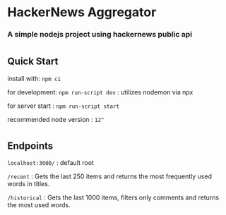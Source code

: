 # HackerNews Aggregator

### A simple nodejs project using hackernews public api
# 

## Quick Start

install with: `npm ci`

for development: `npm run-script dev` : utilizes nodemon via npx

for server start : `npm run-script start` 

recommended node version : `12^`

#

## Endpoints

`localhost:3000/` : default root

`/recent` : Gets the last 250 items and returns the most frequently used words in titles.

`/historical` : Gets the last 1000 items, filters only comments and returns the most used words. 